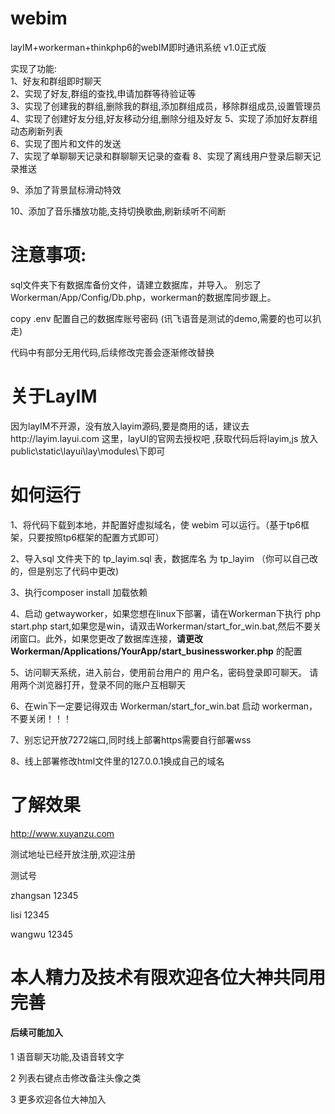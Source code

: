 # webim

layIM+workerman+thinkphp6的webIM即时通讯系统 v1.0正式版  

实现了功能:  
1、好友和群组即时聊天    
2、实现了好友,群组的查找,申请加群等待验证等  
3、实现了创建我的群组,删除我的群组,添加群组成员，移除群组成员,设置管理员  
4、实现了创建好友分组,好友移动分组,删除分组及好友 
5、实现了添加好友群组动态刷新列表  
6、实现了图片和文件的发送  
7、实现了单聊聊天记录和群聊聊天记录的查看
8、实现了离线用户登录后聊天记录推送

9、添加了背景鼠标滑动特效

10、添加了音乐播放功能,支持切换歌曲,刷新续听不间断

# 注意事项:  

sql文件夹下有数据库备份文件，请建立数据库，并导入。 
别忘了Workerman/App/Config/Db.php，workerman的数据库同步跟上。

copy  .env 配置自己的数据库账号密码 (讯飞语音是测试的demo,需要的也可以扒走)

代码中有部分无用代码,后续修改完善会逐渐修改替换

# 关于LayIM

因为layIM不开源，没有放入layim源码,要是商用的话，建议去http://layim.layui.com  这里，layUI的官网去授权吧  ,获取代码后将layim,js 放入public\static\layui\lay\modules\下即可

# 如何运行  

1、将代码下载到本地，并配置好虚拟域名，使 webim 可以运行。（基于tp6框架，只要按照tp6框架的配置方式即可）  

2、导入sql 文件夹下的 tp_layim.sql 表，数据库名 为 tp_layim （你可以自己改的，但是别忘了代码中更改)

3、执行composer install 加载依赖

4、启动 getwayworker，如果您想在linux下部署，请在Workerman下执行 php start.php start,如果您是win，请双击Workerman/start_for_win.bat,然后不要关闭窗口。此外，如果您更改了数据库连接，**请更改 Workerman/Applications/YourApp/start_businessworker.php** 的配置   

5、访问聊天系统，进入前台，使用前台用户的 用户名，密码登录即可聊天。 请用两个浏览器打开，登录不同的账户互相聊天

6、在win下一定要记得双击 Workerman/start_for_win.bat 启动 workerman，不要关闭！！！

7、别忘记开放7272端口,同时线上部署https需要自行部署wss

8、线上部署修改html文件里的127.0.0.1换成自己的域名

# 了解效果

http://www.xuyanzu.com

测试地址已经开放注册,欢迎注册

测试号 

zhangsan 12345

lisi 12345

wangwu 12345

# 本人精力及技术有限欢迎各位大神共同用完善

#### 后续可能加入

1 语音聊天功能,及语音转文字

2 列表右键点击修改备注头像之类

3 更多欢迎各位大神加入
